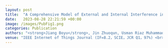 ```yaml
---
layout: post
title:  "A Comprehensive Model of External and Internal Interference in Neural Communication Systems for Enhanced IoNT Performance"
date:   2023-08-28 22:21:59 +00:00
image: /images/PubFig1.png
categories: Publication
authors: "<strong>Jiang Boyu</strong>, Jin Zhuoqun, Usman Riaz Muhammad, Abd El-atty Saied, Liu Fuqiang, Lin Lin"
venue: "IEEE Internet of Things Journal (IF=8.2，SCIE，JCR Q1，97%) <br> DOI: <a href='https://doi.org/10.1109/JIOT.2025.3541150' target='_blank'>10.1109/JIOT.2025.3541150</a>"
---
```

<!--In this paper, a simplified neural communication model with external and internal interference is proposed. In our model, external interference from neighboring neurons is characterized by a Poisson distribution, capturing the stochastic nature of interference spikes. Internal interference, attributed to relative refractoriness, which is a neural property reflecting the reduced probability of spike generation shortly after neuron activation, is modeled using a dynamic threshold.-->
